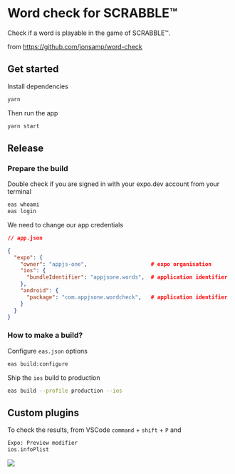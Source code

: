 # Word check for SCRABBLE™️

Check if a word is playable in the game of SCRABBLE™️.

from https://github.com/jonsamp/word-check

## Get started

Install dependencies

```bash
yarn
```

Then run the app

```bash
yarn start
```

## Release

### Prepare the build

Double check if you are signed in with your expo.dev account from your terminal

```bash
eas whoami
eas login
```

We need to change our app credentials

```json
// app.json

{
  "expo": {
    "owner": "appjs-one",                    # expo organisation
    "ios": {
      "bundleIdentifier": "appjsone.words",  # application identifier
    },
    "android": {
      "package": "com.appjsone.wordcheck",   # application identifier
    }
  }
}
```

### How to make a build?

Configure `eas.json` options

```bash
eas build:configure
```

Ship the `ios` build to production

```bash
eas build --profile production --ios
```

## Custom plugins

To check the results, from VSCode `command` + `shift` + `P` and

```bash
Expo: Preview modifier
ios.infoPlist
```

![](./infoPlist-preview.gif)
